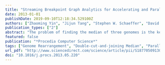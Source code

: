 ```yaml
---
title: "Streaming Breakpoint Graph Analytics for Accelerating and Parallelizing the Computation of DCJ Median of Three Genomes"
date: 2013-01-01
publishDate: 2019-09-10T12:18:34.529100Z
authors: ["Zhaoming Yin", "Jijun Tang", "Stephen W. Schaeffer", "David A. Bader"]
publication_types: ["2"]
abstract: "The problem of finding the median of three genomes is the key process in building the most parsimonious phylogenetic trees from genome rearrangement data. The median problem using Double-Cut-and-Join (DCJ) distance is NP-hard and the best exact algorithm is based on a branch-and-bound best-first search strategy to explore sub-graph patterns in Multiple BreakPoint Graph (MBG). In this paper, by taking advantage of the “streaming” property of MBG, we introduce the “footprint-based” data structure to reduce the space requirement of a single search nodes from O(v2) to O(v); minimize the redundant computation in counting cycles/paths to update bounds, which leads to dramatically decrease of workload of a single search node. Additional heuristic of branching strategy is introduced to help reducing the searching space. Last but not least, the introduction of a multi-thread shared memory parallel algorithm with two load balancing strategies bring in additional benefit by distributing search work efficiently among different processors. We conduct extensive experiments on simulated datasets and our results show significant improvement on all datasets. And we test our DCJ median algorithm with GASTS, a state of the art software phylogenetic tree construction package. On the real high resolution Drosophila data set, our exact algorithm run as fast as the heuristic algorithm and help construct a better phylogenetic tree."
featured: false
publication: "*Procedia Computer Science*"
tags: ["Genome Rearrangement", "Double-cut-and-joining Median", "Parallel Programming"]
url_pdf: "http://www.sciencedirect.com/science/article/pii/S1877050913003633"
doi: "10.1016/j.procs.2013.05.220"
---
```


